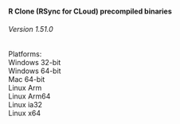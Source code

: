 #### R Clone (RSync for CLoud) precompiled binaries

###### Version 1.51.0

Platforms:  
Windows 32-bit  
Windows 64-bit  
Mac 64-bit  
Linux Arm  
Linux Arm64  
Linux ia32  
Linux x64